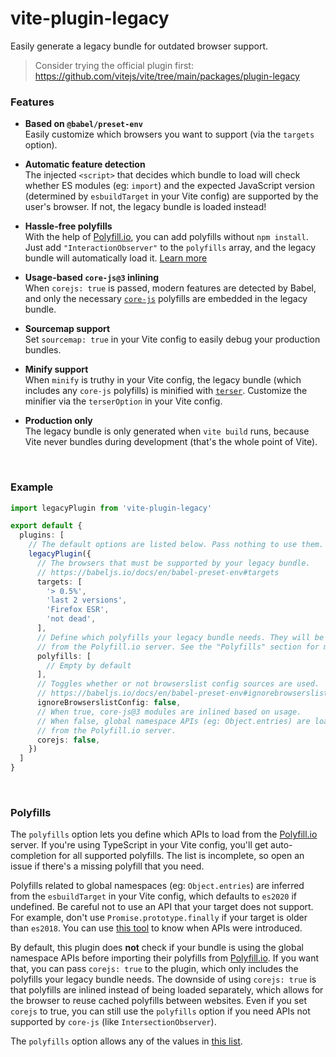 # vite-plugin-legacy

Easily generate a legacy bundle for outdated browser support.

> Consider trying the official plugin first:
> https://github.com/vitejs/vite/tree/main/packages/plugin-legacy

### Features

- **Based on `@babel/preset-env`**  
  Easily customize which browsers you want to support (via the `targets` option).

- **Automatic feature detection**  
  The injected `<script>` that decides which bundle to load will check whether
  ES modules (eg: `import`) and the expected JavaScript version (determined by
  `esbuildTarget` in your Vite config) are supported by the user's browser.
  If not, the legacy bundle is loaded instead!

- **Hassle-free polyfills**  
  With the help of [Polyfill.io], you can add polyfills without `npm install`.
  Just add `"InteractionObserver"` to the `polyfills` array, and the legacy
  bundle will automatically load it. [Learn more](#polyfills)

- **Usage-based `core-js@3` inlining**  
  When `corejs: true` is passed, modern features are detected by Babel, and only
  the necessary [`core-js`] polyfills are embedded in the legacy bundle.

- **Sourcemap support**  
  Set `sourcemap: true` in your Vite config to easily debug your production
  bundles.

- **Minify support**  
  When `minify` is truthy in your Vite config, the legacy bundle (which includes
  any `core-js` polyfills) is minified with [`terser`]. Customize the minifier
  via the `terserOption` in your Vite config.

- **Production only**  
  The legacy bundle is only generated when `vite build` runs, because Vite never
  bundles during development (that's the whole point of Vite).

[`core-js`]: https://www.npmjs.com/package/core-js
[`terser`]: https://www.npmjs.com/package/terser

&nbsp;

### Example

```ts
import legacyPlugin from 'vite-plugin-legacy'

export default {
  plugins: [
    // The default options are listed below. Pass nothing to use them.
    legacyPlugin({
      // The browsers that must be supported by your legacy bundle.
      // https://babeljs.io/docs/en/babel-preset-env#targets
      targets: [
        '> 0.5%',
        'last 2 versions',
        'Firefox ESR',
        'not dead',
      ],
      // Define which polyfills your legacy bundle needs. They will be loaded
      // from the Polyfill.io server. See the "Polyfills" section for more info.
      polyfills: [
        // Empty by default
      ],
      // Toggles whether or not browserslist config sources are used.
      // https://babeljs.io/docs/en/babel-preset-env#ignorebrowserslistconfig
      ignoreBrowserslistConfig: false,
      // When true, core-js@3 modules are inlined based on usage.
      // When false, global namespace APIs (eg: Object.entries) are loaded
      // from the Polyfill.io server.
      corejs: false,
    })
  ]
}
```

&nbsp;

### Polyfills

The `polyfills` option lets you define which APIs to load from the
[Polyfill.io] server. If you're using TypeScript in your Vite config, you'll
get auto-completion for all supported polyfills. The list is incomplete, so
open an issue if there's a missing polyfill that you need.

Polyfills related to global namespaces (eg: `Object.entries`) are inferred
from the `esbuildTarget` in your Vite config, which defaults to `es2020` if
undefined. Be careful not to use an API that your target does not support.
For example, don't use `Promise.prototype.finally` if your target is older
than `es2018`. You can use [this tool](http://kangax.github.io/compat-table/es2016plus)
to know when APIs were introduced.

By default, this plugin does **not** check if your bundle is using the global
namespace APIs before importing their polyfills from [Polyfill.io]. If you want
that, you can pass `corejs: true` to the plugin, which only includes the
polyfills your legacy bundle needs. The downside of using `corejs: true` is that
polyfills are inlined instead of being loaded separately, which allows for the
browser to reuse cached polyfills between websites. Even if you set `corejs` to
true, you can still use the `polyfills` option if you need APIs not supported
by `core-js` (like `IntersectionObserver`).

The `polyfills` option allows any of the values in [this list](https://github.com/alloc/vite-plugin-legacy/blob/master/src/polyfills.ts).

[Polyfill.io]: https://polyfill.io/v3/
